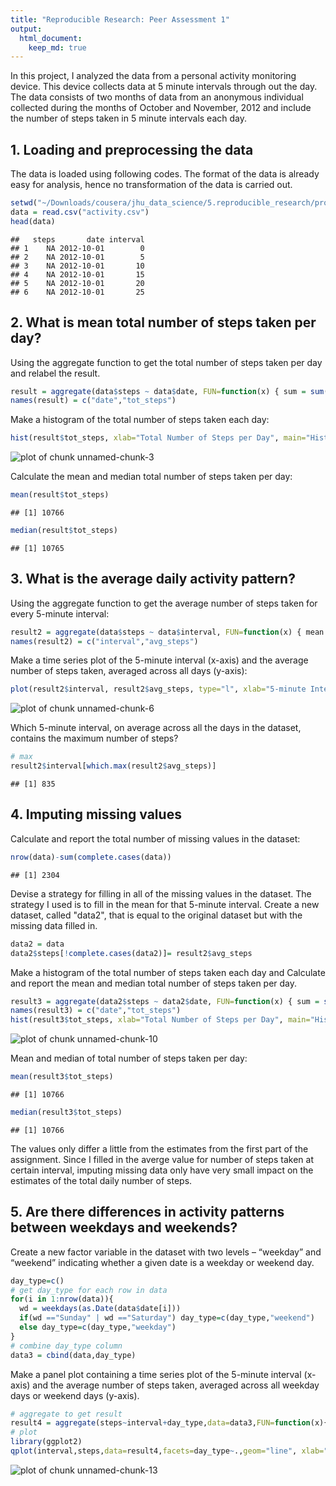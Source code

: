 ```yaml
---
title: "Reproducible Research: Peer Assessment 1"
output: 
  html_document:
    keep_md: true
---
```



In this project, I analyzed the data from a personal activity monitoring device. This device collects data at 5 minute intervals through out the day. The data consists of two months of data from an anonymous individual collected during the months of October and November, 2012 and include the number of steps taken in 5 minute intervals each day.

## 1. Loading and preprocessing the data

The data is loaded using following codes. The format of the data is already easy for analysis, hence no transformation of the data is carried out.


```r
setwd("~/Downloads/cousera/jhu_data_science/5.reproducible_research/project")
data = read.csv("activity.csv")
head(data)
```

```
##   steps       date interval
## 1    NA 2012-10-01        0
## 2    NA 2012-10-01        5
## 3    NA 2012-10-01       10
## 4    NA 2012-10-01       15
## 5    NA 2012-10-01       20
## 6    NA 2012-10-01       25
```


## 2.  What is mean total number of steps taken per day?

Using the aggregate function to get the total number of steps taken per day and relabel the result.

```r
result = aggregate(data$steps ~ data$date, FUN=function(x) { sum = sum(x,na.rm=T)} )
names(result) = c("date","tot_steps")
```

Make a histogram of the total number of steps taken each day:

```r
hist(result$tot_steps, xlab="Total Number of Steps per Day", main="Histogram of Total Number of Steps per Day")
```

![plot of chunk unnamed-chunk-3](figure/unnamed-chunk-3.png) 

Calculate the mean and median total number of steps taken per day:

```r
mean(result$tot_steps)
```

```
## [1] 10766
```

```r
median(result$tot_steps)
```

```
## [1] 10765
```

## 3.  What is the average daily activity pattern?


Using the aggregate function to get the average number of steps taken for every 5-minute interval:

```r
result2 = aggregate(data$steps ~ data$interval, FUN=function(x) { mean = mean(x,na.rm=T)} )
names(result2) = c("interval","avg_steps")
```

Make a time series plot of the 5-minute interval (x-axis) and the average number of steps taken, averaged across all days (y-axis):


```r
plot(result2$interval, result2$avg_steps, type="l", xlab="5-minute Interval Identifier", ylab="Average Number of Steps", main="Average Daily Activity Pattern")
```

![plot of chunk unnamed-chunk-6](figure/unnamed-chunk-6.png) 

Which 5-minute interval, on average across all the days in the dataset, contains the maximum number of steps?

```r
# max
result2$interval[which.max(result2$avg_steps)]
```

```
## [1] 835
```

## 4. Imputing missing values 

Calculate and report the total number of missing values in the dataset:

```r
nrow(data)-sum(complete.cases(data))
```

```
## [1] 2304
```

Devise a strategy for filling in all of the missing values in the dataset. The strategy I used is to fill in the mean for that 5-minute interval. Create a new dataset, called "data2", that is equal to the original dataset but with the missing data filled in.

```r
data2 = data
data2$steps[!complete.cases(data2)]= result2$avg_steps
```

Make a histogram of the total number of steps taken each day and Calculate and report the mean and median total number of steps taken per day. 

```r
result3 = aggregate(data2$steps ~ data2$date, FUN=function(x) { sum = sum(x,na.rm=T)} )
names(result3) = c("date","tot_steps")
hist(result3$tot_steps, xlab="Total Number of Steps per Day", main="Histogram of Total Number of Steps per Day")
```

![plot of chunk unnamed-chunk-10](figure/unnamed-chunk-10.png) 

Mean and median of total number of steps taken per day:

```r
mean(result3$tot_steps)
```

```
## [1] 10766
```

```r
median(result3$tot_steps)
```

```
## [1] 10766
```

The values only differ a little from the estimates from the first part of the assignment. Since I filled in the averge value for number of steps taken at certain interval, imputing missing data only have very small  impact  on the estimates of the total daily number of steps.

## 5. Are there differences in activity patterns between weekdays and weekends?

Create a new factor variable in the dataset with two levels – “weekday” and “weekend” indicating whether a given date is a weekday or weekend day.

```r
day_type=c()
# get day_type for each row in data
for(i in 1:nrow(data)){
  wd = weekdays(as.Date(data$date[i]))
  if(wd =="Sunday" | wd =="Saturday") day_type=c(day_type,"weekend")
  else day_type=c(day_type,"weekday")
}
# combine day_type column 
data3 = cbind(data,day_type)
```

Make a panel plot containing a time series plot of the 5-minute interval (x-axis) and the average number of steps taken, averaged across all weekday days or weekend days (y-axis). 


```r
# aggregate to get result
result4 = aggregate(steps~interval+day_type,data=data3,FUN=function(x){mean=mean(x,na.rm=T)})
# plot
library(ggplot2)
qplot(interval,steps,data=result4,facets=day_type~.,geom="line", xlab="5-minute Interval Identifier", ylab="Number of Steps")
```

![plot of chunk unnamed-chunk-13](figure/unnamed-chunk-13.png) 
